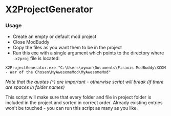 # X2ProjectGenerator

### Usage

* Create an empty or default mod project
* Close ModBuddy
* Copy the files as you want them to be in the project
* Run this exe with a single argument which points to the directory where `.x2proj` file is located:

```
X2ProjectGenerator.exe "C:\Users\xyman\Documents\Firaxis ModBuddy\XCOM - War of the Chosen\MyAwesomeMod\MyAwesomeMod"
``` 

*Note that the quotes (`"`) are important - otherwise script will break (if there are spaces in folder names)*

This script will make sure that every folder and file in project folder is included in the project and sorted in correct order.
Already existing entries won't be touched - you can run this script as many as you like.
